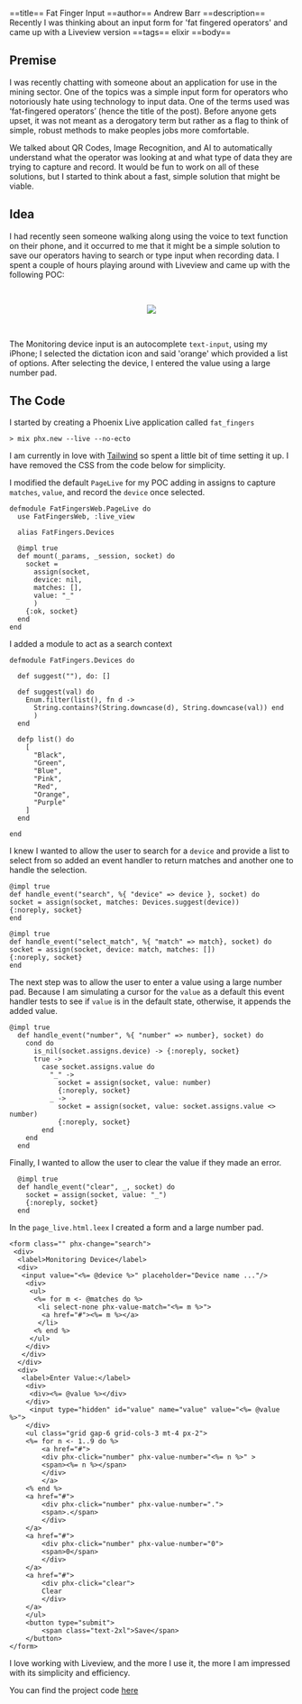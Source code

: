 ==title==
 Fat Finger Input
==author==
 Andrew Barr
==description==
 Recently I was thinking about an input form for 'fat fingered operators' and came up with a Liveview version
==tags==
 elixir
==body==

 Premise
 ----------

I was recently chatting with someone about an application for use in the mining sector. One of the topics was a simple input form for operators who notoriously hate using technology to input data. One of the terms used was ‘fat-fingered operators’ (hence the title of the post). Before anyone gets upset, it was not meant as a derogatory term but rather as a flag to think of simple, robust methods to make peoples jobs more comfortable.

We talked about QR Codes, Image Recognition, and AI to automatically understand what the operator was looking at and what type of data they are trying to capture and record. It would be fun to work on all of these solutions, but I started to think about a fast, simple solution that might be viable.

 Idea
 ----------

I had recently seen someone walking along using the voice to text function on their phone, and it occurred to me that it might be a simple solution to save our operators having to search or type input when recording data. I spent a couple of hours playing around with Liveview and came up with the following POC:

<p>&nbsp;</p>
<div style="display: flex; justify-content: center;">
    <img  src="/images/Hnet-image.gif"></img>
</div>
<p>&nbsp;</p>

The Monitoring device input is an autocomplete `text-input`, using my iPhone; I selected the dictation icon and said 'orange' which provided a list of options. After selecting the device, I entered the value using a large number pad.

 The Code
 ----------

I started by creating a Phoenix Live application called `fat_fingers`

```
> mix phx.new --live --no-ecto
```

I am currently in love with [Tailwind](https://tailwindcss.com) so spent a little bit of time setting it up. I have removed the CSS from the code below for simplicity.

I modified the default `PageLive` for my POC adding in assigns to capture `matches`, `value`, and record the `device` once selected.

```
defmodule FatFingersWeb.PageLive do
  use FatFingersWeb, :live_view

  alias FatFingers.Devices

  @impl true
  def mount(_params, _session, socket) do
    socket =
      assign(socket,
      device: nil,
      matches: [],
      value: "_"
      )
    {:ok, socket}
  end
end
```

I added a module to act as a search context

```
defmodule FatFingers.Devices do

  def suggest(""), do: []

  def suggest(val) do
    Enum.filter(list(), fn d ->
      String.contains?(String.downcase(d), String.downcase(val)) end
      )
  end

  defp list() do
    [
      "Black",
      "Green",
      "Blue",
      "Pink",
      "Red",
      "Orange",
      "Purple"
    ]
  end

end

```

I knew I wanted to allow the user to search for a `device` and provide a list to select from so added an event handler to return matches and another one to handle the selection.

```
@impl true
def handle_event("search", %{ "device" => device }, socket) do
socket = assign(socket, matches: Devices.suggest(device))
{:noreply, socket}
end

@impl true
def handle_event("select_match", %{ "match" => match}, socket) do
socket = assign(socket, device: match, matches: [])
{:noreply, socket}
end

```
The next step was to allow the user to enter a value using a large number pad. Because I am simulating a cursor for the `value` as a default this event handler tests to see if `value` is in the default state, otherwise, it appends the added value.

```
@impl true
  def handle_event("number", %{ "number" => number}, socket) do
    cond do
      is_nil(socket.assigns.device) -> {:noreply, socket}
      true ->
        case socket.assigns.value do
          "_" ->
            socket = assign(socket, value: number)
            {:noreply, socket}
          _ ->
            socket = assign(socket, value: socket.assigns.value <> number)
            {:noreply, socket}
        end
    end
  end
```


Finally, I wanted to allow the user to clear the value if they made an error.

```
  @impl true
  def handle_event("clear", _, socket) do
    socket = assign(socket, value: "_")
    {:noreply, socket}
  end
```

In the `page_live.html.leex` I created a form and a large number pad.

```
<form class="" phx-change="search">
 <div>
  <label>Monitoring Device</label>
  <div>
   <input value="<%= @device %>" placeholder="Device name ..."/>
    <div>
     <ul>
      <%= for m <- @matches do %>
       <li select-none phx-value-match="<%= m %>">
        <a href="#"><%= m %></a>
       </li>
      <% end %>
     </ul>
    </div>
   </div>
  </div>
  <div>
   <label>Enter Value:</label>
    <div>
     <div><%= @value %></div>
    </div>
     <input type="hidden" id="value" name="value" value="<%= @value %>">
    </div>
    <ul class="grid gap-6 grid-cols-3 mt-4 px-2">
    <%= for n <- 1..9 do %>
        <a href="#">
        <div phx-click="number" phx-value-number="<%= n %>" >
        <span><%= n %></span>
        </div>
        </a>
    <% end %>
    <a href="#">
        <div phx-click="number" phx-value-number=".">
        <span>.</span>
        </div>
    </a>
    <a href="#">
        <div phx-click="number" phx-value-number="0">
        <span>0</span>
        </div>
    </a>
    <a href="#">
        <div phx-click="clear">
        Clear
        </div>
    </a>
    </ul>
    <button type="submit">
        <span class="text-2xl">Save</span>
    </button>
</form>
```


I love working with Liveview, and the more I use it, the more I am impressed with its simplicity and efficiency. 

You can find the project code [here](https://github.com/abarr/fat_fingers)

<p>&nbsp;</p>
<p>&nbsp;</p>
<p>&nbsp;</p>
<p>&nbsp;</p>